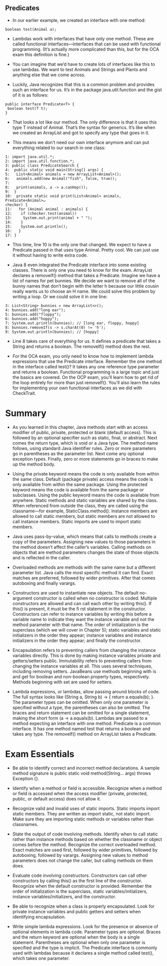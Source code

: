 ## Predicates

- In our earlier example, we created an interface with one method:

```
boolean test(Animal a);
```

- Lambdas work with interfaces that have only one method. These are called functional interfaces—interfaces that can be used with functional programming. (It’s actually more complicated than this, but for the OCA exam this definition is fine.)

- You can imagine that we’d have to create lots of interfaces like this to use lambdas. We want to test Animals and Strings and Plants and anything else that we come across.

- Luckily, Java recognizes that this is a common problem and provides such an interface for us. It’s in the package java.util.function and the gist of it is as follows:

```
public interface Predicate<T> {
 boolean test(T t);
}
```

- That looks a lot like our method. The only difference is that it uses this type T instead of Animal. That’s the syntax for generics. It’s like when we created an ArrayList and got to specify any type that goes in it.

- This means we don’t need our own interface anymore and can put everything related to our search in one class:

```
1: import java.util.*;
2: import java.util.function.*;
3: public class PredicateSearch {
4:  public static void main(String[] args) {
5:   List<Animal> animals = new ArrayList<Animal>();
6:   animals.add(new Animal("fish", false, true));
7:
8:   print(animals, a -> a.canHop());
9:  }
10:  private static void print(List<Animal> animals, Predicate<Animal>↵
checker) {
11:   for (Animal animal : animals) {
12:    if (checker.test(animal))
13:     System.out.print(animal + " ");
14:    }
15:    System.out.println();
16:   }
17: }
```

- This time, line 10 is the only one that changed. We expect to have a Predicate passed in that uses type Animal. Pretty cool. We can just use it without having to write extra code.

- Java 8 even integrated the Predicate interface into some existing classes. There is only one you need to know for the exam. ArrayList declares a removeIf() method that takes a Predicate. Imagine we have a list of names for pet bunnies. We decide we want to remove all of the bunny names that don’t begin with the letter h because our little cousin really wants us to choose an H name. We could solve this problem by writing a loop. Or we could solve it in one line:

```
3: List<String> bunnies = new ArrayList<>();
4: bunnies.add("long ear");
5: bunnies.add("floppy");
6: bunnies.add("hoppy");
7: System.out.println(bunnies); // [long ear, floppy, hoppy]
8: bunnies.removeIf(s -> s.charAt(0) != 'h');
9: System.out.println(bunnies); // [hoppy]
```

- Line 8 takes care of everything for us. It defines a predicate that takes a String and returns a boolean. The removeIf() method does the rest.

- For the OCA exam, you only need to know how to implement lambda expressions that use the Predicate interface. Remember the one method in the interface called test()? It takes any one reference type parameter and returns a boolean. Functional programming is a large topic and just the basics are covered. On the OCP exam, you’ll learn how to get rid of the loop entirely for more than just removeIf(). You’ll also learn the rules for implementing your own functional interfaces as we did with CheckTrait.

# Summary

- As you learned in this chapter, Java methods start with an access modifier of public, private, protected or blank (default access). This is followed by an optional specifier such as static, final, or abstract. Next comes the return type, which is void or a Java type. The method name follows, using standard Java identifier rules. Zero or more parameters go in parentheses as the parameter list. Next come any optional exception types. Finally, zero or more statements go in braces to make up the method body.

- Using the private keyword means the code is only available from within the same class. Default (package private) access means the code is only available from within the same package. Using the protected keyword means the code is available from the same package or subclasses. Using the public keyword means the code is available from anywhere. Static methods and static variables are shared by the class. When referenced from outside the class, they are called using the classname—for example, StaticClass.method(). Instance members are allowed to call static members, but static members are not allowed to call instance members. Static imports are used to import static members.

- Java uses pass-by-value, which means that calls to methods create a copy of the parameters. Assigning new values to those parameters in the method doesn’t affect the caller’s variables. Calling methods on objects that are method parameters changes the state of those objects and is reflected in the caller.

- Overloaded methods are methods with the same name but a different parameter list. Java calls the most specific method it can find. Exact matches are preferred, followed by wider primitives. After that comes autoboxing and finally varargs.

- Constructors are used to instantiate new objects. The default no-argument constructor is called when no constructor is coded. Multiple constructors are allowed and can call each other by writing this(). If this() is present, it must be the fi rst statement in the constructor. Constructors can refer to instance variables by writing this before a variable name to indicate they want the instance variable and not the method parameter with that name. The order of initialization is the superclass (which we will cover in Chapter 5); static variables and static initializers in the order they appear; instance variables and instance initializers in the order they appear; and finally the constructor.

- Encapsulation refers to preventing callers from changing the instance variables directly. This is done by making instance variables private and getters/setters public. Immutability refers to preventing callers from changing the instance variables at all. This uses several techniques, including removing setters. JavaBeans use methods beginning with is and get for boolean and non-boolean property types, respectively. Methods beginning with set are used for setters.

- Lambda expressions, or lambdas, allow passing around blocks of code. The full syntax looks like (String a, String b) -> { return a.equals(b); }. The parameter types can be omitted. When only one parameter is specified without a type, the parentheses can also be omitted. The braces and return statement can be omitted for a single statement, making the short form (a -> a.equals(b). Lambdas are passed to a method expecting an interface with one method. Predicate is a common interface. It has one method named test that returns a boolean and takes any type. The removeIf() method on ArrayList takes a Predicate.

# Exam Essentials

- Be able to identify correct and incorrect method declarations. A sample method signature is public static void method(String... args) throws Exception {}.
- Identify when a method or field is accessible. Recognize when a method or field is accessed when the access modifier (private, protected, public, or default access) does not allow it.

- Recognize valid and invalid uses of static imports. Static imports import static members. They are written as import static, not static import. Make sure they are importing static methods or variables rather than classnames.

- State the output of code involving methods. Identify when to call static rather than instance methods based on whether the classname or object comes before the method. Recognize the correct overloaded method. Exact matches are used first, followed by wider primitives, followed by autoboxing, followed by varargs. Assigning new values to method parameters does not change the caller, but calling methods on them does.

- Evaluate code involving constructors. Constructors can call other constructors by calling this() as the first line of the constructor. Recognize when the default constructor is provided. Remember the order of initialization is the superclass, static variables/initializers, instance variables/initializers, and the constructor.

- Be able to recognize when a class is properly encapsulated. Look for private instance variables and public getters and setters when identifying encapsulation.

- Write simple lambda expressions. Look for the presence or absence of optional elements in lambda code. Parameter types are optional. Braces and the return keyword are optional when the body is a single statement. Parentheses are optional when only one parameter is specified and the type is implicit. The Predicate interface is commonly used with lambdas because it declares a single method called test(), which takes one parameter.
